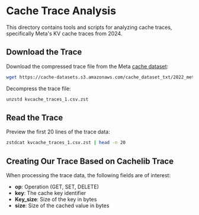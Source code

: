 # Cache Trace Analysis

This directory contains tools and scripts for analyzing cache traces, specifically Meta's KV cache traces from 2024.

## Download the Trace

Download the compressed trace file from the Meta [cache dataset](https://github.com/cacheMon/cache_dataset?tab=readme-ov-file#meta-key-value-cache-traces):

```bash
wget https://cache-datasets.s3.amazonaws.com/cache_dataset_txt/2022_metaKV/kvcache_202401/kvcache_traces_1.csv.zst
```

Decompress the trace file:

```bash
unzstd kvcache_traces_1.csv.zst
```

## Read the Trace

Preview the first 20 lines of the trace data:

```bash
zstdcat kvcache_traces_1.csv.zst | head -n 20
```

## Creating Our Trace Based on Cachelib Trace

When processing the trace data, the following fields are of interest:

- **op**: Operation (GET, SET, DELETE)
- **key**: The cache key identifier
- **Key_size**: Size of the key in bytes
- **size**: Size of the cached value in bytes
